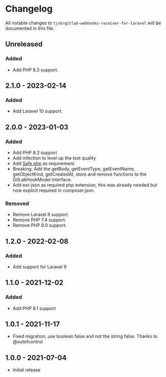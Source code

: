 # Changelog

All notable changes to `tjvb/gitlab-webhooks-receiver-for-laravel` will be documented in this file.

## Unreleased

### Added
- Add PHP 8.3 support.


## 2.1.0 - 2023-02-14

### Added
- Add Laravel 10 support.

## 2.0.0 - 2023-01-03

### Added
- Add PHP 8.2 support
- Add infection to level up the test quality
- Add [Safe php](https://packagist.org/packages/thecodingmachine/safe) as requirement.
- Breaking: Add the getBody, getEventType, getEventName, getObjectKind, getCreatedAt, store and remove functions to the GitLabHookModel interface.
- Add ext-json as required php extension, this was already needed but now explicit required in composer.json.

### Removed
- Remove Laravel 8 support.
- Remove PHP 7.4 support.
- Remove PHP 8.0 support.

## 1.2.0 - 2022-02-08
### Added
- Add support for Laravel 9

## 1.1.0 - 2021-12-02
### Added
- Add PHP 8.1 support

## 1.0.1 - 2021-11-17
- Fixed migration, use boolean false and not the string false. Thanks to @outofcontrol

## 1.0.0 - 2021-07-04
- Initial release